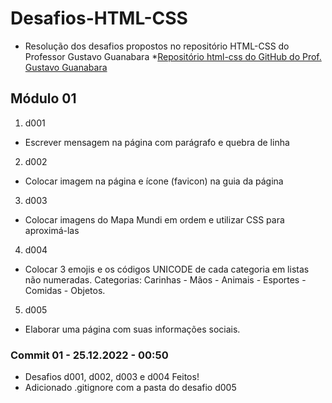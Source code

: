 # Desafios-HTML-CSS
* Resolução dos desafios propostos no repositório HTML-CSS do Professor Gustavo Guanabara
*[Repositório html-css do GitHub do Prof. Gustavo Guanabara](https://github.com/gustavoguanabara/html-css)

## Módulo 01

1. d001
* Escrever mensagem na página com parágrafo e quebra de linha
2. d002
* Colocar imagem na página e ícone (favicon) na guia da página
3. d003
* Colocar imagens do Mapa Mundi em ordem e utilizar CSS para aproximá-las
4. d004
* Colocar 3 emojis e os códigos UNICODE de cada categoria em listas não numeradas. Categorias: Carinhas - Mãos - Animais - Esportes - Comidas - Objetos.
5. d005
* Elaborar uma página com suas informações sociais.

### Commit 01 - 25.12.2022 - 00:50
* Desafios d001, d002, d003 e d004 Feitos!
* Adicionado .gitignore com a pasta do desafio d005